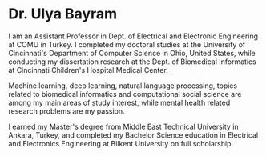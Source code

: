 # Dr. Ulya Bayram

I am an Assistant Professor in Dept. of Electrical and Electronic Engineering at COMU in Turkey. I completed my doctoral studies at the University of Cincinnati's Department of Computer Science in Ohio, United States, while conducting my dissertation research at the Dept. of Biomedical Informatics at Cincinnati Children's Hospital Medical Center.

Machine learning, deep learning, natural language processing, topics related to biomedical informatics and computational social science are among my main areas of study interest, while mental health related research problems are my passion.

I earned my Master's degree from Middle East Technical University in Ankara, Turkey, and completed my Bachelor Science education in Electrical and Electronics Engineering at Bilkent University on full scholarship.